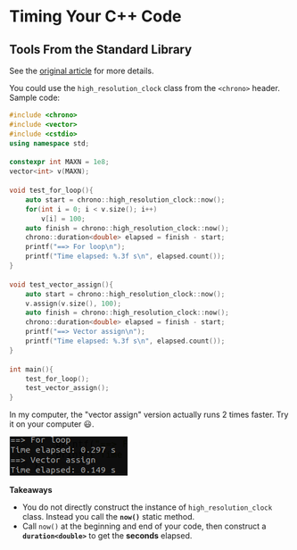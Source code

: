 # Timing Your C++ Code

## Tools From the Standard Library

See the [original article](<https://www.pluralsight.com/blog/software-development/how-to-measure-execution-time-intervals-in-c-->) for more details.

You could use the `high_resolution_clock` class from the `<chrono>` header. Sample code:

```c++
#include <chrono>
#include <vector>
#include <cstdio>
using namespace std;

constexpr int MAXN = 1e8;
vector<int> v(MAXN);

void test_for_loop(){
    auto start = chrono::high_resolution_clock::now();
    for(int i = 0; i < v.size(); i++)
        v[i] = 100;
    auto finish = chrono::high_resolution_clock::now();
    chrono::duration<double> elapsed = finish - start;
    printf("==> For loop\n");
    printf("Time elapsed: %.3f s\n", elapsed.count());
}

void test_vector_assign(){
    auto start = chrono::high_resolution_clock::now();
    v.assign(v.size(), 100);
    auto finish = chrono::high_resolution_clock::now();
    chrono::duration<double> elapsed = finish - start;
    printf("==> Vector assign\n");
    printf("Time elapsed: %.3f s\n", elapsed.count());
}

int main(){
    test_for_loop();
    test_vector_assign();
}
```

In my computer, the "vector assign" version actually runs 2 times faster. Try it on your computer :smiley:.

![](images/0-0.png)

**Takeaways**

- You do not directly construct the instance of `high_resolution_clock` class. Instead you call the **`now()`** static method.
- Call `now()` at the beginning and end of your code, then construct a **`duration<double>`** to get the **seconds** elapsed.